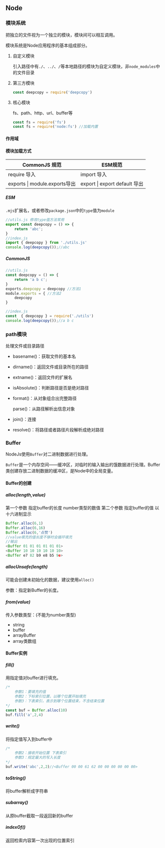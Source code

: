 ## Node
### 模块系统
把独立的文件视为一个独立的模块，模块间可以相互调用。

模块系统是Node应用程序的基本组成部分。
1. 自定义模块

   引入路径中有```./```、```../```、```/```等本地路径的模块为自定义模块，非```node_modules```中的文件目录

2. 第三方模块

   ```javascript
   const deepcopy = require('deepcopy')
   ```

3. 核心模块

   fs、path、http、url、buffer等

   ```javascript
   const fs = require('fs')
   const fs = require('node:fs') //加载内置
   ```



#### 作用域

#### 模块加载方式

| CommonJS 规范                   | ESM规范                        |
| ------------------------------- | ------------------------------ |
| require 导入                    | import 导入                    |
| exports  \|  module.exports导出 | export  \| export default 导出 |

##### ESM

```.mjs```扩展名，或者修改```package.json```中的```type```值为```module```

```javascript
//utils.js 修改type值方法常用
export const deepcopy = () => {
    return 'abc';
}
//index.js
import { deepcopy } from './utils.js'
console.log(deepcopy());//abc
```



##### CommonJS

```javascript
//utils.js
const deepcopy = () => {
    return 'a b c';
}
exports.deepcopy = deepcopy //方法1
module.exports = { //方法2
    deepcopy
}

//index.js
const  { deepcopy } = require('./utils')
console.log(deepcopy());//a b c
```



### path模块

处理文件或目录路径

+ basename()：获取文件的基本名

+ dirname()：返回文件或目录所在的路径

+ extname()：返回文件的扩展名

+ isAbsolute()：判断路径是否是绝对路径

+ format()：从对象组合出完整路径

  parse()：从路径解析出信息对象

+ join()：连接

+ resolve()：将路径或者路径片段解析成绝对路径

  

### Buffer

NodeJs使用```Buffer```对二进制数据进行处理。

```Buffer```是一个内存空间——缓冲区，对临时的输入输出的饿数据进行处理。Buffer类创建存放二进制数据的缓冲区，是Node中的全局变量。



#### Buffer的创建

##### alloc(length,value)

第一个参数 指定buffer的长度 number类型的数值
第二个参数 指定buffer的值 以十六进制显示

```javascript
Buffer.alloc(6,1)
Buffer.alloc(6,16)
Buffer.alloc(6,'点赞')
//value填充的值长度不够时会循环填充
//输出
<Buffer 01 01 01 01 01 01>
<Buffer 10 10 10 10 10 10>
<Buffer e7 82 b9 e8 b5 9e>
```

##### allocUnsafe(length)

可能会创建未初始化的数据，建议使用```alloc()```

参数：指定新Buffer的长度。

##### from(value)

传入参数类型：(不能为number类型)

+ string
+ buffer
+ arrayBuffer
+ array类数组



#### Buffer实例

##### fill()

用指定值对buffer进行填充。

```javascript
/*
    参数1：要填充的值
    参数2：下标索引位置，以哪个位置开始填充
    参数3：下表索引，表示到哪个位置结束，不含结束位置
*/
const buf = Buffer.alloc(10)
buf.fill('a',2,4)
```

##### write()

将指定值写入到buffer中

```javascript
/*
    参数2：接收开始位置 下表索引
    参数3：规定最大的写入长度
*/
buf.write('abc',2,2)//<Buffer 00 00 61 62 00 00 00 00 00 00>
```

##### toString()

将buffer解析成字符串

##### subarray()

从原buffer截取一段返回新的buffer

##### indexOf()

返回检索内容第一次出现的位置索引

